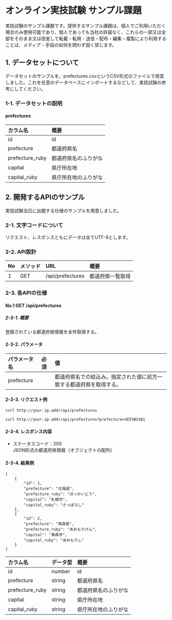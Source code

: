 # オンライン実技試験 サンプル課題

実技試験のサンプル課題です。提供するサンプル課題は、個人でご利用いただく場合のみ使用可能であり、個人であっても当社の許諾なく、これらの一部又は全部をそのまま又は改変して転載・転用・送信・配布・編集・複製により利用することは、メディア・手段の如何を問わず固く禁じます。

## 1. データセットについて
データセットのサンプルを、prefectures.csvというCSV形式のファイルで用意しました。これを任意のデータベースにインポートするなどして、実技試験の参考にしてください。

### 1-1. データセットの説明

#### prefectures
| カラム名        | 概要                 |
|:----------------|:---------------------|
| id              | id                   |
| prefecture      | 都道府県名           |
| prefecture_ruby | 都道府県名のふりがな |
| capital         | 県庁所在地           |
| capital_ruby    | 県庁所在地のふりがな |


## 2. 開発するAPIのサンプル
実技試験当日に出題する仕様のサンプルを用意しました。

### 2-1. 文字コードについて
リクエスト、レスポンスともにデータは全てUTF-8とします。

### 2-2. API設計
| No | メソッド | URL              | 概要             |
|:---|:---------|:-----------------|:-----------------|
| 1  | GET      | /api/prefectures | 都道府県一覧取得 |

### 2-3. 各APIの仕様

#### <a name="no1">No.1 GET /api/prefectures

##### 2-3-1. 概要
登録されている都道府県情報を全件取得する。

#### 2-3-2. パラメータ
| パラメータ名 | 必須 | 値                                                                   |
|:-------------|:-----|:---------------------------------------------------------------------|
| prefecture   |      | 都道府県名での絞込み。指定された値に前方一致する都道府県を取得する。 |

#### 2-3-3. リクエスト例
`curl http://your.ip.addr/api/prefectures`

`curl http://your.ip.addr/api/prefectures?prefecture=%E5%B1%B1`

#### 2-3-4. レスポンス内容
- ステータスコード：200  
JSON形式の都道府県情報（オブジェクトの配列）

#### 2-3-4. 結果例
```
[
    {
        "id": 1,
        "prefecture": "北海道",
        "prefecture_ruby": "ほっかいどう",
        "capital": "札幌市",
        "capital_ruby": "さっぽろし"
    },
    {
        "id": 2,
        "prefecture": "青森県",
        "prefecture_ruby": "あおもりけん",
        "capital": "青森市",
        "capital_ruby": "あおもりし"
    }
]
```

| カラム名        | データ型 | 概要                 |
|:----------------|:---------|:---------------------|
| id              | number   | id                   |
| prefecture      | string   | 都道府県名           |
| prefecture_ruby | string   | 都道府県名のふりがな |
| capital         | string   | 県庁所在地           |
| capital_ruby    | string   | 県庁所在地のふりがな |
